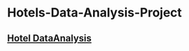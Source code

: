 # Hotels-Data-Analysis-Project
## [Hotel DataAnalysis](https://github.com/Viiiidddyyya/Hotels-Data-Analysis-Project/blob/main/exercise_solution.ipynb)


